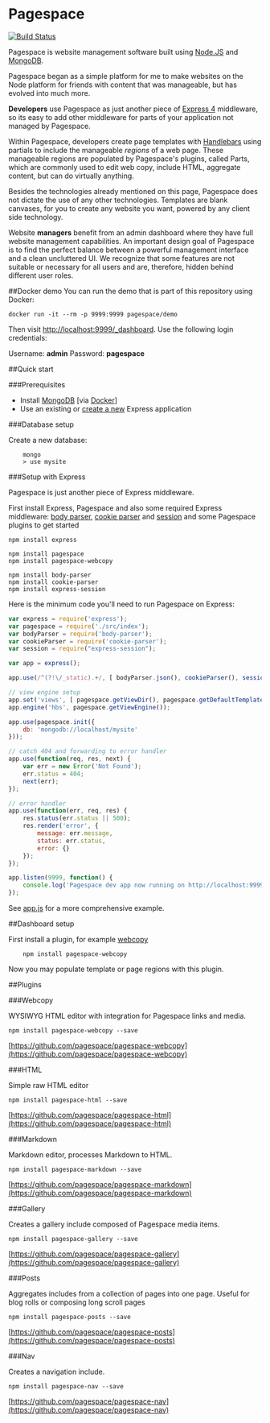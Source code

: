 Pagespace
=========

[![Build Status](https://travis-ci.org/pagespace/pagespace.svg?branch=master)](https://travis-ci.org/pagespace/pagespace)

Pagespace is website management software built using [Node.JS](https://nodejs.org/en/) and [MongoDB](https://www.mongodb.org/).

Pagespace began as a simple platform for me to make websites on the Node platform for friends with content that was 
manageable, but has evolved into much more.

__Developers__ use Pagespace as just another piece of [Express 4](http://expressjs.com/) middleware, so its easy to add 
other middleware for parts of your application not managed by Pagespace.

Within Pagespace, developers create page templates with [Handlebars](http://handlebarsjs.com/) using partials to include the 
manageable _regions_ of a web page. These manageable regions are populated by Pagespace's plugins, called Parts, which are 
commonly used to edit web copy, include HTML, aggregate content, but can do virtually anything.

Besides the technologies already mentioned on this page, Pagespace does not dictate the use of any other technologies.
Templates are blank canvases, for you to create any website you want, powered by any client side technology.

Website __managers__ benefit from an admin dashboard where they have full website management capabilities. An 
important design goal of Pagespace is to find the perfect balance between a powerful management interface and a clean
uncluttered UI. We recognize that some features are not suitable or necessary for all users and are, therefore,
hidden behind different user roles.

##Docker demo
You can run the demo that is part of this repository using Docker:

`docker run -it --rm -p 9999:9999 pagespace/demo`

Then visit [http://localhost:9999/_dashboard](http://localhost:9999/_dashboard). Use the following login credentials:

Username: **admin**
Password: **pagespace**

##Quick start

###Prerequisites

* Install [MongoDB](http://docs.mongodb.org/getting-started/shell/installation/) [via [Docker](https://hub.docker.com/_/mongo/)] 
* Use an existing or [create a new](http://expressjs.com/starter/generator.html) Express application

###Database setup

Create a new database:

```
    mongo
    > use mysite
```

###Setup with Express

Pagespace is just another piece of Express middleware.

First install Express, Pagespace and also some required Express middleware: [body parser](https://github.com/expressjs/body-parser), 
[cookie parser](https://github.com/expressjs/cookie-parser) and [session](https://github.com/expressjs/session)
and some Pagespace plugins to get started

```
npm install express

npm install pagespace
npm install pagespace-webcopy

npm install body-parser
npm install cookie-parser
npm install express-session
```

Here is the minimum code you'll need to run Pagespace on Express:

```javascript
var express = require('express');
var pagespace = require('./src/index');
var bodyParser = require('body-parser');
var cookieParser = require('cookie-parser');
var session = require("express-session");

var app = express();

app.use(/^(?!\/_static).+/, [ bodyParser.json(), cookieParser(), session({secret: process.env.SESSION_SECRET || 'foo'})]);

// view engine setup
app.set('views', [ pagespace.getViewDir(), pagespace.getDefaultTemplateDir() ]);
app.engine('hbs', pagespace.getViewEngine());

app.use(pagespace.init({
    db: 'mongodb://localhost/mysite'
}));

// catch 404 and forwarding to error handler
app.use(function(req, res, next) {
    var err = new Error('Not Found');
    err.status = 404;
    next(err);
});

// error handler
app.use(function(err, req, res) {
    res.status(err.status || 500);
    res.render('error', {
        message: err.message,
        status: err.status,
        error: {}
    });
});

app.listen(9999, function() {
    console.log('Pagespace dev app now running on http://localhost:9999');
});
```

See [app.js](./app.js) for a more comprehensive example.

##Dashboard setup

First install a plugin, for example [webcopy](https://github.com/pagespace/pagespace-webcopy)

```
    npm install pagespace-webcopy
```

Now you may populate template or page regions with this plugin.

##Plugins

###Webcopy

WYSIWYG HTML editor with integration for Pagespace links and media.

`npm install pagespace-webcopy --save`

[https://github.com/pagespace/pagespace-webcopy](https://github.com/pagespace/pagespace-webcopy)

###HTML

Simple raw HTML editor

`npm install pagespace-html --save`

[https://github.com/pagespace/pagespace-html](https://github.com/pagespace/pagespace-html)

###Markdown

Markdown editor, processes Markdown to HTML.

`npm install pagespace-markdown --save`

[https://github.com/pagespace/pagespace-markdown](https://github.com/pagespace/pagespace-markdown)

###Gallery

Creates a gallery include composed of Pagespace media items.

`npm install pagespace-gallery --save`

[https://github.com/pagespace/pagespace-gallery](https://github.com/pagespace/pagespace-gallery)

###Posts

Aggregates includes from a collection of pages into one page. Useful for blog rolls or composing long scroll pages

`npm install pagespace-posts --save`

[https://github.com/pagespace/pagespace-posts](https://github.com/pagespace/pagespace-posts)

###Nav

Creates a navigation include.

`npm install pagespace-nav --save`

[https://github.com/pagespace/pagespace-nav](https://github.com/pagespace/pagespace-nav)







